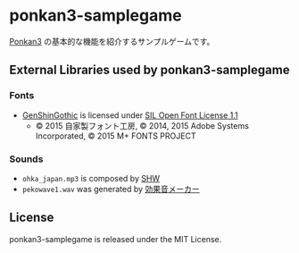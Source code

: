 # ponkan3-samplegame

[Ponkan3](https://github.com/okayumoka/ponkan3) の基本的な機能を紹介するサンプルゲームです。

## External Libraries used by ponkan3-samplegame

### Fonts

- [GenShinGothic](http://jikasei.me/font/genshin/) is licensed under [SIL Open Font License 1.1](http://scripts.sil.org/OFL)
  - © 2015 自家製フォント工房, © 2014, 2015 Adobe Systems Incorporated, © 2015 M+ FONTS PROJECT

### Sounds

- `ohka_japan.mp3` is composed by [SHW](http://shw.in)
- `pekowave1.wav` was generated by [効果音メーカー](https://www.peko-step.com/tool/soundeffect/)

## License

ponkan3-samplegame is released under the MIT License.
